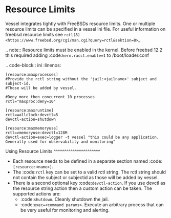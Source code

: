 Resource Limits
==================

Vessel integrates tightly with FreeBSDs resource limits.  One or multiple resource limits can be specified
in a vessel ini file.  For useful information on freebsd resource limits see `rctl(8) <https://www.freebsd.org/cgi/man.cgi?query=rctl&sektion=8>`_


.. note::
    Resource limits must be enabled in the kernel.  Before freebsd 12.2 this required adding :code:`kern.racct.enable=1`
    to /boot/loader.conf

.. code-block:: ini
   :linenos:

    [resource:maxprocesses]
    #Provide the rctl string without the 'jail:<jailname>' subject and subject-id.
    #Those will be added by vessel.

    #Deny more then concurrent 10 processes
    rctl="maxproc:deny=10"

    [resource:maxruntime]
    rctl=wallclock:devctl=5
    devctl-action=shutdown

    [resource:maxmemoryuse]
    rctl=vmemoryuse:devctl=128M
    devctl-action=exec=logger -t vessel "this could be any application.  Generally used for observability and monitoring"


Using Resource Limits
^^^^^^^^^^^^^^^^^^^^^^
* Each resource needs to be defined in a separate section named :code:`[resource:<name>]`.
* The :code:`rctl` key can be set to a valid rctl string.  The rctl string should not contain the subject or subjectid as those will be
  added by vessel.
* There is a second optional key :code:`devctl-action`.  If you use devctl as the resource string action then a custom
  action can be taken.  The supported actions are: 
    * :code:`shutdown`.  Cleanly shutdown the jail.
    * :code:`exec=<command params>`.  Execute an arbitrary process that can be very useful for monitoring and alerting.

